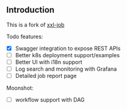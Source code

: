 

## Introduction
This is a fork of [xxl-job](https://github.com/xuxueli/xxl-job)

Todo features:
- [X] Swagger integration to expose REST APIs
- [ ] Better k8s deployment support/examples
- [ ] Better UI with i18n support
- [ ] Log search and monitoring with Grafana
- [ ] Detailed job report page

Moonshot:
- [ ] workflow support with DAG
